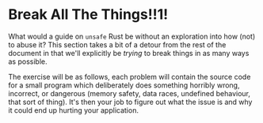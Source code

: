 # Break All The Things!!1!

What would a guide on `unsafe` Rust be without an exploration into how (not) to
abuse it? This section takes a bit of a detour from the rest of the document in
that we'll explicitly be *trying* to break things in as many ways as possible.

The exercise will be as follows, each problem will contain the source code
for a small program which deliberately does something horribly wrong, incorrect,
or dangerous (memory safety, data races, undefined behaviour, that sort of
thing). It's then your job to figure out what the issue is and why it could end
up hurting your application. 